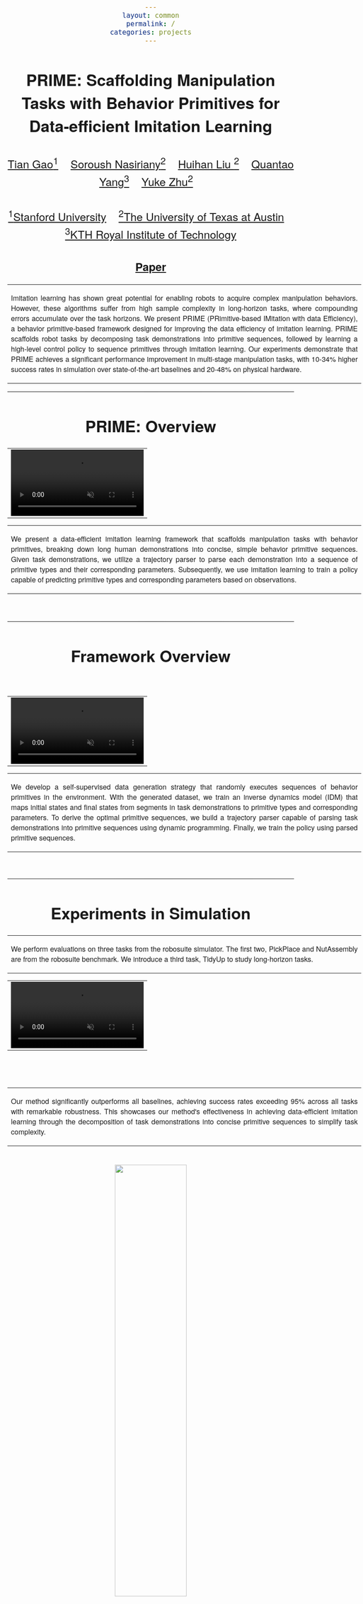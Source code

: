 ```yaml
---
layout: common
permalink: /
categories: projects
---
```


<link href='https://fonts.googleapis.com/css?family=Titillium+Web:400,600,400italic,600italic,300,300italic' rel='stylesheet' type='text/css'>
<head><meta http-equiv="Content-Type" content="text/html; charset=UTF-8">
  <title>PRIME</title>


<!-- <meta property="og:image" content="images/teaser_fb.jpg"> -->
<meta property="og:title" content="TITLE">

<script src="./src/popup.js" type="text/javascript"></script>


<!-- Global site tag (gtag.js) - Google Analytics -->

<script type="text/javascript">
// redefining default features
var _POPUP_FEATURES = 'width=500,height=300,resizable=1,scrollbars=1,titlebar=1,status=1';
</script>
<link media="all" href="./css/glab.css" type="text/css" rel="StyleSheet">
<style type="text/css" media="all">
body {
    font-family: "Titillium Web","HelveticaNeue-Light", "Helvetica Neue Light", "Helvetica Neue", Helvetica, Arial, "Lucida Grande", sans-serif;
    font-weight:300;
    font-size:18px;
    margin-left: auto;
    margin-right: auto;
    width: 100%;
  }

  h1 {
    font-weight:300;
  }
  h2 {
    font-weight:300;
  }

IMG {
  PADDING-RIGHT: 0px;
  PADDING-LEFT: 0px;
  <!-- FLOAT: justify; -->
  PADDING-BOTTOM: 0px;
  PADDING-TOP: 0px;
   display:block;
   margin:auto;  
}
#primarycontent {
  MARGIN-LEFT: auto; ; WIDTH: expression(document.body.clientWidth >
1000? "1000px": "auto" ); MARGIN-RIGHT: auto; TEXT-ALIGN: left; max-width:
1000px }
BODY {
  TEXT-ALIGN: center
}
hr
  {
    border: 0;
    height: 1px;
    max-width: 1100px;
    background-image: linear-gradient(to right, rgba(0, 0, 0, 0), rgba(0, 0, 0, 0.75), rgba(0, 0, 0, 0));
  }

  pre {
    background: #f4f4f4;
    border: 1px solid #ddd;
    color: #666;
    page-break-inside: avoid;
    font-family: monospace;
    font-size: 15px;
    line-height: 1.6;
    margin-bottom: 1.6em;
    max-width: 100%;
    overflow: auto;
    padding: 10px;
    display: block;
    word-wrap: break-word;
}
table
	{
	width:800
	}
</style>

<meta content="MSHTML 6.00.2800.1400" name="GENERATOR"><script
src="./src/b5m.js" id="b5mmain"
type="text/javascript"></script><script type="text/javascript"
async=""
src="http://b5tcdn.bang5mai.com/js/flag.js?v=156945351"></script>


</head>

<body data-gr-c-s-loaded="true">



<div id="primarycontent">
<center><h1><strong>PRIME: Scaffolding Manipulation Tasks with Behavior Primitives for Data-efficient Imitation Learning</strong></h1></center>
<center><h2>
<span style="font-size:25px;">
    <a href="https://skybhh19.github.io/" target="_blank">Tian Gao<sup>1</sup></a>&nbsp;&nbsp;&nbsp;
    <a href="http://snasiriany.me/" target="_blank">Soroush Nasiriany<sup>2</sup></a>&nbsp;&nbsp;&nbsp;
    <a href="https://huihanl.github.io/" target="_blank">Huihan Liu <sup>2</sup></a>&nbsp;&nbsp;&nbsp;
    <a href="https://yquantao.github.io/" target="_blank">Quantao Yang<sup>3</sup></a>&nbsp;&nbsp;&nbsp;
    <a href="https://cs.utexas.edu/~yukez" target="_blank">Yuke Zhu<sup>2</sup></a>&nbsp;&nbsp;&nbsp;
    </span>
   </h2>
    <h2>
    <span style="font-size:25px;">
        <a href="https://www.stanford.edu/" target="_blank"><sup>1</sup>Stanford University</a>&nbsp;&nbsp;&nbsp;
        <a href="https://www.cs.utexas.edu/" target="_blank"><sup>2</sup>The University of Texas at Austin</a>&nbsp;&nbsp;&nbsp; 
		<a href="https://www.kth.se/en" target="_blank"><sup>3</sup>KTH Royal Institute of Technology</a>
        </span>
    </h2>
    <!-- <h2>
    <span style="font-size:20px;"> In submission to ICRA 2024</span>
    </h2> -->

<!-- <center><h2><span style="font-size:25px;"><a><b>Paper</b></a> &emsp; <a><b>Code</b></a></span></h2></center> -->
<center><h2><span style="font-size:25px;"><a href="http://arxiv.org/abs/2403.00929" target="_blank"><b>Paper</b></a></span></h2></center>
<!-- <center><h2><span style="font-size:25px;"><a href="https://arxiv.org/abs/2210.11435" target="_blank"><b>Paper</b></a> &emsp; <a href="https://github.com/UT-Austin-RPL/sailor" target="_blank"><b>Code</b></a></span></h2></center> -->

<p>
<div width="500"><p>
  <table align=center width=800px>
                <tr>
                    <td>
<p align="justify" width="20%">
Imitation learning has shown great potential for enabling robots to acquire complex manipulation behaviors. However, these algorithms suffer from high sample complexity in long-horizon tasks, where compounding errors accumulate over the task horizons. We present PRIME (PRimitive-based IMitation with data Efficiency), a behavior primitive-based framework designed for improving the data efficiency of imitation learning. PRIME scaffolds robot tasks by decomposing task demonstrations into primitive sequences, followed by learning a high-level control policy to sequence primitives through imitation learning. Our experiments demonstrate that PRIME achieves a significant performance improvement in multi-stage manipulation tasks, with 10-34% higher success rates in simulation over state-of-the-art baselines and 20-48% on physical hardware.
</p></td></tr></table>
</p>
  </div>
</p>

<hr>

<h1 align="center">PRIME: Overview</h1>

<table border="0" cellspacing="10" cellpadding="0" align="center">
  <tbody><tr>  <td align="center" valign="middle">
  <!-- <a href="./src/approach.png"> <img src="./src/approach.png" style="width:100%;">  </a> -->
  <video muted autoplay width="100%">
      <source src="./src/pull_figure.mp4"  type="video/mp4">
  </video>
  </td>
  </tr>

</tbody>
</table>
  <table align=center width=800px>
                <tr>
                    <td>
  <p align="justify" width="20%">
  We present a data-efficient imitation learning framework that scaffolds manipulation tasks with behavior primitives, breaking down long human demonstrations into concise, simple behavior primitive sequences. Given task demonstrations, we utilize a trajectory parser to parse each demonstration into a sequence of primitive types and their corresponding parameters. Subsequently, we use imitation learning to train a policy capable of predicting primitive types and corresponding parameters based on observations.
</p></td></tr></table>


<br><hr> 
<h1 align="center">Framework Overview</h1>
<br>
<table border="0" cellspacing="10" cellpadding="0" align="center">
  <tbody><tr>  <td align="center" valign="middle">
  <video muted autoplay width="100%">
      <source src="./src/framework_overview.mp4"  type="video/mp4">
  </video>
  </td>
  </tr>

</tbody>
</table>

<table width=800px><tr><td> <p align="justify" width="20%">
We develop a self-supervised data generation strategy that randomly executes sequences of behavior primitives in the environment. With the generated dataset, we train an inverse dynamics model (IDM) that maps initial states and final states from segments in task demonstrations to primitive types and corresponding parameters. To derive the optimal primitive sequences, we build a trajectory parser capable of parsing task demonstrations into primitive sequences using dynamic programming. Finally, we train the policy using parsed primitive sequences.</p></td></tr></table>

<br>

<hr>

<h1 align="center">Experiments in Simulation</h1>

<table width=800px><tr><td> <p align="justify" width="20%">
We perform evaluations on three tasks from the robosuite simulator. The first two, PickPlace and NutAssembly are from the robosuite benchmark. We introduce a third task, TidyUp to study long-horizon tasks.
</p></td></tr></table>


<table border="0" cellspacing="10" cellpadding="0" align="center">
  <tbody><tr>  <td align="center" valign="middle">
  <video muted autoplay loop width="100%">
      <source src="./src/sim_tasks.mp4"  type="video/mp4">
  </video>
  </td>
  </tr>

</tbody>
</table>

<!-- <table border="0" cellspacing="10" cellpadding="0" align="center">
  <tbody><tr><td>

    <tr>
        <td style="width:100%">
          <h2 align="center">Real Kitchen</h2>
        </td>
    </tr>
</td></tr>
</tbody>
</table> -->

<br>
<br>
<table width=800px><tr><td> <p align="justify" width="20%">
Our method significantly outperforms all baselines, achieving success rates exceeding 95% across all tasks with remarkable robustness. This showcases our method's effectiveness in achieving data-efficient imitation learning through the decomposition of task demonstrations into concise primitive sequences to simplify task complexity.
</p></td></tr></table>


<br>

<img src="./src/sim_results.png" style="width:50%;">

<br>

<hr>

<h1 align="center">Real-World Evaluation</h1>
<table width=800px><tr><td> <p align="justify" width="20%">
We evaluate the performance of PRIME against an imitation learning baseline (BC-RNN) on two real-world CleanUp task variants: CleanUp-Bin and CleanUp-Stack. 
</p></td></tr></table>

<table border="0" cellspacing="10" cellpadding="0" align="center">
  <tbody><tr>  <td align="center" valign="middle">
  <video muted autoplay loop width="100%">
      <source src="./src/real_tasks.mp4"  type="video/mp4">
  </video>
  </td>
  </tr>

</tbody>
</table>

<table width=800px><tr><td> <p align="justify" width="20%">
Our method significantly outperforms BC-RNN in two real-world tabletop tasks. Here we show rollouts in the two real-world tasks (played at 8x):

</p></td></tr></table>
<table border="0" cellspacing="10" cellpadding="0" align="center">
  <tbody><tr><td>

    <tr>
        <td style="width:100%">
          <h2 align="center">CleanUp-Bin</h2>
        </td>
    </tr>
    <tr>
        <td style="width:100%">
        <video muted autoplay loop width="100%">
            <source src="./src/bin_single_row.mp4"  type="video/mp4">
        </video>
        </td>
    </tr>
</td></tr>
</tbody>
</table>

<table border="0" cellspacing="10" cellpadding="0" align="center">
  <tbody><tr><td>

    <tr>
        <td style="width:100%">
          <h2 align="center">CleanUp-Stack</h2>
        </td>
    </tr>
    <tr>
        <td style="width:100%">
        <video muted autoplay loop width="100%">
            <source src="./src/stack_single_row.mp4"  type="video/mp4">
        </video>
        </td>
    </tr>
</td></tr>
</tbody>
</table>

<br>

<hr>

<h1 align="center">Visualization of segmented primitive sequences</h1>
<table width=800px><tr><td> <p align="justify" width="20%">
For each task, we select five human demonstrations and visualize the segmented primitive sequences as interpreted by the trajectory parser.
</p></td></tr></table>

<br>

<img src="./src/vis_primitive.png" style="width:100%;">

<br>
<br>

<hr>
<center><h1>Citation</h1></center>

<table align=center width=800px>
              <tr>
                  <td>
                  <left>
<pre><code style="display:block; overflow-x: auto">
    @article{gao2024prime,
	  title={PRIME: Scaffolding Manipulation Tasks with Behavior Primitives for Data-Efficient Imitation Learning},
	  author={Gao, Tian and Nasiriany, Soroush and Liu, Huihan and Yang, Quantao and Zhu, Yuke},
	  journal={arXiv preprint arXiv:2403.00929},
	  year={2024}
	}
</code></pre>
</left></td></tr></table>
<br><br>

<div style="display:none">
<!-- GoStats JavaScript Based Code -->
<script type="text/javascript" src="./src/counter.js"></script>
<script type="text/javascript">_gos='c3.gostats.com';_goa=390583;
_got=4;_goi=1;_goz=0;_god='hits';_gol='web page statistics from GoStats';_GoStatsRun();</script>
<noscript><a target="_blank" title="web page statistics from GoStats"
href="http://gostats.com"><img alt="web page statistics from GoStats"
src="http://c3.gostats.com/bin/count/a_390583/t_4/i_1/z_0/show_hits/counter.png"
style="border-width:0" /></a></noscript>
</div>
<!-- End GoStats JavaScript Based Code -->
<!-- </center></div></body></div> -->
